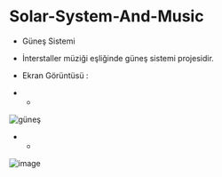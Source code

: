 # Solar-System-And-Music

- Güneş Sistemi

- İnterstaller müziği eşliğinde güneş sistemi projesidir.

- Ekran Görüntüsü :
- -
![güneş](https://github.com/ErenCanKONUK/Solar-System-And-Music/assets/97176491/ffe8e40a-ddc3-471d-b5c4-e72996b7b6ae)

- -

![image](https://github.com/ErenCanKONUK/Solar-System-And-Music/assets/97176491/6798dd8d-6ce6-4676-b4f4-b95dab503215)


  
